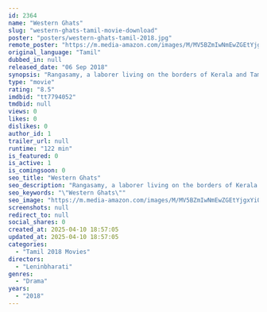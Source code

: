 ```yaml
---
id: 2364
name: "Western Ghats"
slug: "western-ghats-tamil-movie-download"
poster: "posters/western-ghats-tamil-2018.jpg"
remote_poster: "https://m.media-amazon.com/images/M/MV5BZmIwNmEwZGEtYjgxYi00ZTMwLTkwYWUtYWEwMzg0MWU3MmFmXkEyXkFqcGdeQXVyODUzMzA4MDI@._V1_SX300.jpg"
original_language: "Tamil"
dubbed_in: null
released_date: "06 Sep 2018"
synopsis: "Rangasamy, a laborer living on the borders of Kerala and Tamil Nadu just like his fellow sons of soils toils, hard-working at the spice plantations owned by landlords. Whilst Rangasamy is content with his life, he yearns to own a ..."
type: "movie"
rating: "8.5"
imdbid: "tt7794052"
tmdbid: null
views: 0
likes: 0
dislikes: 0
author_id: 1
trailer_url: null
runtime: "122 min"
is_featured: 0
is_active: 1
is_comingsoon: 0
seo_title: "Western Ghats"
seo_description: "Rangasamy, a laborer living on the borders of Kerala and Tamil Nadu just like his fellow sons of soils toils, hard-working at the spice plantations owned by landlords. Whilst Rangasamy is content with his life, he yearns to own a ..."
seo_keywords: "\"Western Ghats\""
seo_image: "https://m.media-amazon.com/images/M/MV5BZmIwNmEwZGEtYjgxYi00ZTMwLTkwYWUtYWEwMzg0MWU3MmFmXkEyXkFqcGdeQXVyODUzMzA4MDI@._V1_SX300.jpg"
screenshots: null
redirect_to: null
social_shares: 0
created_at: 2025-04-10 18:57:05
updated_at: 2025-04-10 18:57:05
categories:
  - "Tamil 2018 Movies"
directors:
  - "Leninbharati"
genres:
  - "Drama"
years:
  - "2018"
---
```

